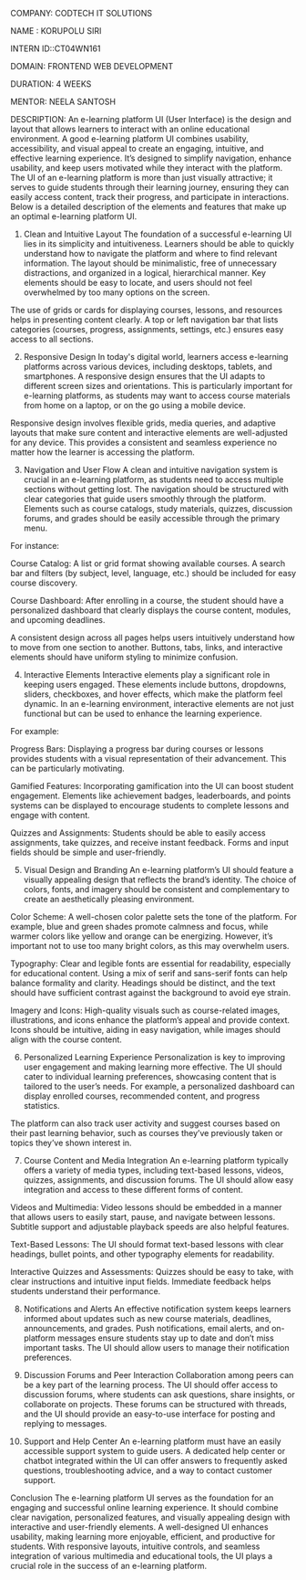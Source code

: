 COMPANY: CODTECH IT SOLUTIONS

NAME : KORUPOLU SIRI

INTERN ID::CT04WN161

DOMAIN: FRONTEND WEB DEVELOPMENT

DURATION: 4 WEEKS

MENTOR: NEELA SANTOSH

DESCRIPTION: An e-learning platform UI (User Interface) is the design and layout that allows learners to interact with an online educational environment. A good e-learning platform UI combines usability, accessibility, and visual appeal to create an engaging, intuitive, and effective learning experience. It’s designed to simplify navigation, enhance usability, and keep users motivated while they interact with the platform. The UI of an e-learning platform is more than just visually attractive; it serves to guide students through their learning journey, ensuring they can easily access content, track their progress, and participate in interactions. Below is a detailed description of the elements and features that make up an optimal e-learning platform UI.

1. Clean and Intuitive Layout
The foundation of a successful e-learning UI lies in its simplicity and intuitiveness. Learners should be able to quickly understand how to navigate the platform and where to find relevant information. The layout should be minimalistic, free of unnecessary distractions, and organized in a logical, hierarchical manner. Key elements should be easy to locate, and users should not feel overwhelmed by too many options on the screen.

The use of grids or cards for displaying courses, lessons, and resources helps in presenting content clearly. A top or left navigation bar that lists categories (courses, progress, assignments, settings, etc.) ensures easy access to all sections.

2. Responsive Design
In today's digital world, learners access e-learning platforms across various devices, including desktops, tablets, and smartphones. A responsive design ensures that the UI adapts to different screen sizes and orientations. This is particularly important for e-learning platforms, as students may want to access course materials from home on a laptop, or on the go using a mobile device.

Responsive design involves flexible grids, media queries, and adaptive layouts that make sure content and interactive elements are well-adjusted for any device. This provides a consistent and seamless experience no matter how the learner is accessing the platform.

3. Navigation and User Flow
A clean and intuitive navigation system is crucial in an e-learning platform, as students need to access multiple sections without getting lost. The navigation should be structured with clear categories that guide users smoothly through the platform. Elements such as course catalogs, study materials, quizzes, discussion forums, and grades should be easily accessible through the primary menu.

For instance:

Course Catalog: A list or grid format showing available courses. A search bar and filters (by subject, level, language, etc.) should be included for easy course discovery.

Course Dashboard: After enrolling in a course, the student should have a personalized dashboard that clearly displays the course content, modules, and upcoming deadlines.

A consistent design across all pages helps users intuitively understand how to move from one section to another. Buttons, tabs, links, and interactive elements should have uniform styling to minimize confusion.

4. Interactive Elements
Interactive elements play a significant role in keeping users engaged. These elements include buttons, dropdowns, sliders, checkboxes, and hover effects, which make the platform feel dynamic. In an e-learning environment, interactive elements are not just functional but can be used to enhance the learning experience.

For example:

Progress Bars: Displaying a progress bar during courses or lessons provides students with a visual representation of their advancement. This can be particularly motivating.

Gamified Features: Incorporating gamification into the UI can boost student engagement. Elements like achievement badges, leaderboards, and points systems can be displayed to encourage students to complete lessons and engage with content.

Quizzes and Assignments: Students should be able to easily access assignments, take quizzes, and receive instant feedback. Forms and input fields should be simple and user-friendly.

5. Visual Design and Branding
An e-learning platform’s UI should feature a visually appealing design that reflects the brand’s identity. The choice of colors, fonts, and imagery should be consistent and complementary to create an aesthetically pleasing environment.

Color Scheme: A well-chosen color palette sets the tone of the platform. For example, blue and green shades promote calmness and focus, while warmer colors like yellow and orange can be energizing. However, it’s important not to use too many bright colors, as this may overwhelm users.

Typography: Clear and legible fonts are essential for readability, especially for educational content. Using a mix of serif and sans-serif fonts can help balance formality and clarity. Headings should be distinct, and the text should have sufficient contrast against the background to avoid eye strain.

Imagery and Icons: High-quality visuals such as course-related images, illustrations, and icons enhance the platform’s appeal and provide context. Icons should be intuitive, aiding in easy navigation, while images should align with the course content.

6. Personalized Learning Experience
Personalization is key to improving user engagement and making learning more effective. The UI should cater to individual learning preferences, showcasing content that is tailored to the user’s needs. For example, a personalized dashboard can display enrolled courses, recommended content, and progress statistics.

The platform can also track user activity and suggest courses based on their past learning behavior, such as courses they’ve previously taken or topics they’ve shown interest in.

7. Course Content and Media Integration
An e-learning platform typically offers a variety of media types, including text-based lessons, videos, quizzes, assignments, and discussion forums. The UI should allow easy integration and access to these different forms of content.

Videos and Multimedia: Video lessons should be embedded in a manner that allows users to easily start, pause, and navigate between lessons. Subtitle support and adjustable playback speeds are also helpful features.

Text-Based Lessons: The UI should format text-based lessons with clear headings, bullet points, and other typography elements for readability.

Interactive Quizzes and Assessments: Quizzes should be easy to take, with clear instructions and intuitive input fields. Immediate feedback helps students understand their performance.

8. Notifications and Alerts
An effective notification system keeps learners informed about updates such as new course materials, deadlines, announcements, and grades. Push notifications, email alerts, and on-platform messages ensure students stay up to date and don’t miss important tasks. The UI should allow users to manage their notification preferences.

9. Discussion Forums and Peer Interaction
Collaboration among peers can be a key part of the learning process. The UI should offer access to discussion forums, where students can ask questions, share insights, or collaborate on projects. These forums can be structured with threads, and the UI should provide an easy-to-use interface for posting and replying to messages.

10. Support and Help Center
An e-learning platform must have an easily accessible support system to guide users. A dedicated help center or chatbot integrated within the UI can offer answers to frequently asked questions, troubleshooting advice, and a way to contact customer support.

Conclusion
The e-learning platform UI serves as the foundation for an engaging and successful online learning experience. It should combine clear navigation, personalized features, and visually appealing design with interactive and user-friendly elements. A well-designed UI enhances usability, making learning more enjoyable, efficient, and productive for students. With responsive layouts, intuitive controls, and seamless integration of various multimedia and educational tools, the UI plays a crucial role in the success of an e-learning platform.
